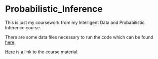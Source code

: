 # Probabilistic_Inference

This is just my coursework from my Intelligent Data and Probabilistic Inference course.

There are some data files necessary to run the code which can be found [here](https://www.doc.ic.ac.uk/~dfg/ProbabilisticInference/Coursework/).

[Here](https://www.doc.ic.ac.uk/~dfg/ProbabilisticInference/Bayesian.html) is a link to the course material.
